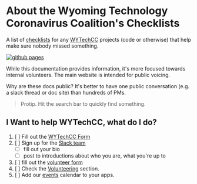 # About the Wyoming Technology Coronavirus Coalition's Checklists
A list of [checklists] for any [WYTechCC] projects (code or otherwise) that help make sure nobody missed something.

[![github pages](https://github.com/wytechcc/ProjectChecklists/workflows/github%20pages/badge.svg)](https://github.com/wytechcc/ProjectChecklists/actions?query=workflow%3A%22github+pages%22)

[WyTechCC]: https://wytechcc.com/

While this documentation provides information, it's more
focused towards internal volunteers. The main website is
intended for public voicing.

Why are these docs public? It's better to have one public
conversation (e.g. a slack thread or doc site) than
hundreds of PMs.

> Protip. Hit the search bar to quickly find something.

## I Want to help WYTechCC, what do I do?

1. [ ] Fill out the [WYTechCC Form](https://arrayschool.typeform.com/to/XtOgR9)
2. [ ] Sign up for the [Slack team](https://wytechcc.slack.com)
    * [ ] fill out your bio
    * [ ] post to introductions about who you are, what you're up to
3. [ ] fill out the [volunteer form](https://forms.gle/ZN3kAnuW4oMZDD9DA)
4. [ ] Check the [Volunteering](./volunteers/README.md) section.
5. [ ] Add our [events] calendar to your apps.

[events]: https://calendar.google.com/calendar/embed?src=a550s244v8gugovtiiaiacbid8%40group.calendar.google.com&ctz=America%2FDenver

[checklists]: https://github.com/wytechcc/ProjectChecklists
